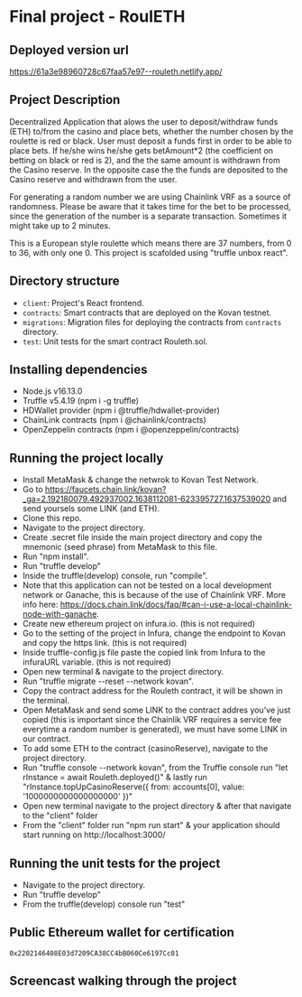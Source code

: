 # Final project - RoulETH

## Deployed version url

https://61a3e98960728c67faa57e97--rouleth.netlify.app/

## Project Description

Decentralized Application that alows the user to deposit/withdraw funds (ETH) to/from the casino and place bets, whether the number chosen by the roulette is red or black.
User must deposit a funds first in order to be able to place bets. 
If he/she wins he/she gets betAmount*2 (the coefficient on betting on black or red is 2), and the the same amount is withdrawn from the Casino reserve. 
In the opposite case the the funds are deposited to the Casino reserve and withdrawn from the user.

For generating a random number we are using Chainlink VRF as a source of randomness.
Please be aware that it takes time for the bet to be processed, since the generation of the number is a separate transaction. 
Sometimes it might take up to 2 minutes.

This is a European style roulette which means there are 37 numbers, from 0 to 36, with only one 0.
This project is scafolded using "truffle unbox react".

## Directory structure

- `client`: Project's React frontend.
- `contracts`: Smart contracts that are deployed on the Kovan testnet.
- `migrations`: Migration files for deploying the contracts from `contracts` directory.
- `test`: Unit tests for the smart contract Rouleth.sol.

## Installing dependencies

- Node.js v16.13.0
- Truffle v5.4.19 (npm i -g truffle)
- HDWallet provider (npm i @truffle/hdwallet-provider)
- ChainLink contracts (npm i @chainlink/contracts)
- OpenZeppelin contracts (npm i @openzeppelin/contracts)

## Running the project locally

- Install MetaMask & change the netwrok to Kovan Test Network.
- Go to https://faucets.chain.link/kovan?_ga=2.192180079.492937002.1638112081-623395727.1637539020 and send yoursels some LINK (and ETH).
- Clone this repo.
- Navigate to the project directory.
- Create .secret file inside the main project directory and copy the mnemonic (seed phrase) from MetaMask to this file.
- Run "npm install".
- Run "truffle develop"
- Inside the truffle(develop) console, run "compile".
- Note that this application can not be tested on a local development network or Ganache, this is because of the use of Chainlink VRF. More info here: https://docs.chain.link/docs/faq/#can-i-use-a-local-chainlink-node-with-ganache.
- Create new ethereum project on infura.io. (this is not required)
- Go to the setting of the project in Infura, change the endpoint to Kovan and copy the https link. (this is not required)
- Inside truffle-config.js file paste the copied link from Infura to the infuraURL variable. (this is not required)
- Open new terminal & navigate to the project directory.
- Run "truffle migrate --reset --network kovan".
- Copy the contract address for the Rouleth contract, it will be shown in the terminal.
- Open MetaMask and send some LINK to the contract addres you've just copied (this is important since the Chainlik VRF requires a service fee everytime a random number is generated), we must have some LINK in our contract.
- To add some ETH to the contract (casinoReserve), navigate to the project directory.
- Run "truffle console --network kovan", from the Truffle console run "let rInstance = await Rouleth.deployed()" & lastly run "rInstance.topUpCasinoReserve({ from: accounts[0], value: '1000000000000000000' })"
- Open new terminal navigate to the project directory & after that navigate to the "client" folder
- From the "client" folder run "npm run start" & your application should start running on http://localhost:3000/

## Running the unit tests for the project

 - Navigate to the project directory.
 - Run "truffle develop"
 - From the truffle(develop) console run "test"

## Public Ethereum wallet for certification

`0x2202146408E03d7209CA38CC4bB060Ce6197Cc01`

## Screencast walking through the project


